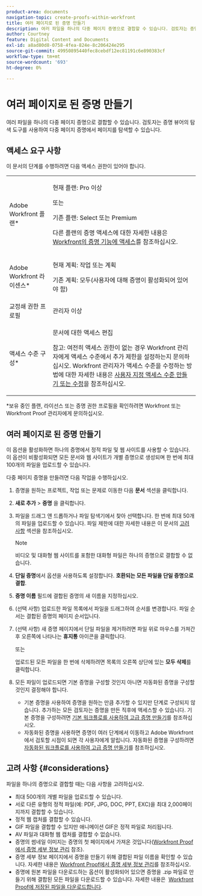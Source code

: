 ```yaml
---
product-area: documents
navigation-topic: create-proofs-within-workfront
title: 여러 페이지로 된 증명 만들기
description: 여러 파일을 하나의 다중 페이지 증명으로 결합할 수 있습니다. 검토자는 증명 뷰어의 탐색 도구를 사용하여 다중 페이지 증명에서 페이지를 탐색할 수 있습니다.
author: Courtney
feature: Digital Content and Documents
exl-id: a8ad80d8-0758-4fea-824e-8c206424e295
source-git-commit: 49950895440fec8cebdf12ec81191c6e890383cf
workflow-type: tm+mt
source-wordcount: '693'
ht-degree: 0%

---
```


# 여러 페이지로 된 증명 만들기

여러 파일을 하나의 다중 페이지 증명으로 결합할 수 있습니다. 검토자는 증명 뷰어의 탐색 도구를 사용하여 다중 페이지 증명에서 페이지를 탐색할 수 있습니다.

## 액세스 요구 사항

이 문서의 단계를 수행하려면 다음 액세스 권한이 있어야 합니다.

<table style="table-layout:auto"> 
 <col> 
 <col> 
 <tbody> 
  <tr> 
   <td role="rowheader">Adobe Workfront 플랜*</td> 
   <td> <p>현재 플랜: Pro 이상</p> <p>또는</p> <p>기존 플랜: Select 또는 Premium</p> <p>다른 플랜의 증명 액세스에 대한 자세한 내용은 <a href="/help/quicksilver/administration-and-setup/manage-workfront/configure-proofing/access-to-proofing-functionality.md" class="MCXref xref">Workfront의 증명 기능에 액세스</a>를 참조하십시오.</p> </td> 
  </tr> 
  <tr> 
   <td role="rowheader">Adobe Workfront 라이센스*</td> 
   <td> <p>현재 계획: 작업 또는 계획</p> <p>기존 계획: 모두(사용자에 대해 증명이 활성화되어 있어야 함)</p> </td> 
  </tr> 
  <tr> 
   <td role="rowheader">교정쇄 권한 프로필 </td> 
   <td>관리자 이상</td> 
  </tr> 
  <tr> 
   <td role="rowheader">액세스 수준 구성*</td> 
   <td> <p>문서에 대한 액세스 편집</p> <p>참고: 여전히 액세스 권한이 없는 경우 Workfront 관리자에게 액세스 수준에서 추가 제한을 설정하는지 문의하십시오. Workfront 관리자가 액세스 수준을 수정하는 방법에 대한 자세한 내용은 <a href="../../../administration-and-setup/add-users/configure-and-grant-access/create-modify-access-levels.md" class="MCXref xref">사용자 지정 액세스 수준 만들기 또는 수정</a>을 참조하십시오.</p> </td> 
  </tr> 
 </tbody> 
</table>

&#42;보유 중인 플랜, 라이선스 또는 증명 권한 프로필을 확인하려면 Workfront 또는 Workfront Proof 관리자에게 문의하십시오.

## 여러 페이지로 된 증명 만들기

이 옵션을 활성화하면 하나의 증명에서 정적 파일 및 웹 사이트를 사용할 수 있습니다. 이 옵션이 비활성화되면 모든 문서와 웹 사이트가 개별 증명으로 생성되며 한 번에 최대 100개의 파일을 업로드할 수 있습니다.

다중 페이지 증명을 만들려면 다음 작업을 수행하십시오.

1. 증명을 원하는 프로젝트, 작업 또는 문제로 이동한 다음 **문서** 섹션을 클릭합니다.
1. **새로 추가** > **증명** 을 클릭합니다.
1. 파일을 드래그 앤 드롭하거나 파일 탐색기에서 찾아 선택합니다. 한 번에 최대 50개의 파일을 업로드할 수 있습니다. 파일 제한에 대한 자세한 내용은 이 문서의 [고려 사항](#considerations) 섹션을 참조하십시오.

   >[!NOTE]
   >
   >비디오 및 대화형 웹 사이트를 포함한 대화형 파일은 하나의 증명으로 결합할 수 없습니다.

1. **단일 증명**&#x200B;에서 옵션을 사용하도록 설정합니다. **호환되는 모든 파일을 단일 증명으로 결합**.
1. **증명 이름** 필드에 결합된 증명의 새 이름을 지정하십시오.
1. (선택 사항) 업로드한 파일 목록에서 파일을 드래그하여 순서를 변경합니다. 파일 순서는 결합된 증명의 페이지 순서입니다.
1. (선택 사항) 새 증명 페이지에서 단일 파일을 제거하려면 파일 위로 마우스를 가져간 후 오른쪽에 나타나는 **휴지통** 아이콘을 클릭합니다.

   또는

   업로드된 모든 파일을 한 번에 삭제하려면 목록의 오른쪽 상단에 있는 **모두 삭제**&#x200B;를 클릭합니다.

1. 모든 파일이 업로드되면 기본 증명을 구성할 것인지 아니면 자동화된 증명을 구성할 것인지 결정해야 합니다.

   * 기본 증명을 사용하여 증명을 원하는 만큼 추가할 수 있지만 단계로 구성되지 않습니다. 추가하는 모든 검토자는 증명을 만든 직후에 액세스할 수 있습니다. 기본 증명을 구성하려면 [기본 워크플로를 사용하여 고급 증명 만들기](../../../review-and-approve-work/proofing/creating-proofs-within-workfront/configure-basic-proof-workflow.md)를 참조하십시오.
   * 자동화된 증명을 사용하면 증명이 여러 단계에서 이동하고 Adobe Workfront에서 검토할 시점이 되면 각 사용자에게 알립니다. 자동화된 증명을 구성하려면 [자동화된 워크플로를 사용하여 고급 증명 만들기](../../../review-and-approve-work/proofing/creating-proofs-within-workfront/create-automated-proof-workflow.md)를 참조하십시오.

## 고려 사항 {#considerations}

파일을 하나의 증명으로 결합할 때는 다음 사항을 고려하십시오.

* 최대 500개의 개별 파일을 업로드할 수 있습니다.
* 서로 다른 유형의 정적 파일(예: PDF, JPG, DOC, PPT, EXC)을 최대 2,000페이지까지 결합할 수 있습니다.
* 정적 웹 캡처를 결합할 수 있습니다.
* GIF 파일을 결합할 수 있지만 애니메이션 GIF은 정적 파일로 처리됩니다.
* AV 파일과 대화형 웹 캡처를 결합할 수 없습니다.
* 증명의 썸네일 이미지는 증명의 첫 페이지에서 가져온 것입니다([Workfront Proof에서 증명 세부 정보 관리](../../../workfront-proof/wp-work-proofsfiles/manage-your-work/manage-proof-details.md) 참조).
* 증명 세부 정보 페이지에서 증명을 만들기 위해 결합된 파일 이름을 확인할 수 있습니다. 자세한 내용은 [Workfront Proof에서 증명 세부 정보 관리](../../../workfront-proof/wp-work-proofsfiles/manage-your-work/manage-proof-details.md)를 참조하십시오.
* 증명에 원본 파일을 다운로드하는 옵션이 활성화되어 있으면 증명을 .zip 파일로 만들기 위해 결합된 모든 파일을 다운로드할 수 있습니다. 자세한 내용은  [Workfront Proof에 저장된 파일을 다운로드합니다](../../../workfront-proof/wp-work-proofsfiles/manage-your-work/download-files-stored.md).
